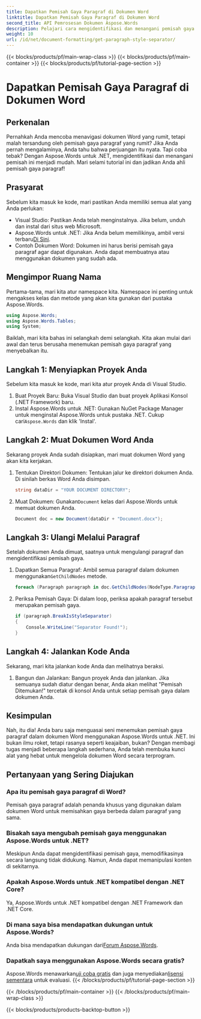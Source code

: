 ```yaml
---
title: Dapatkan Pemisah Gaya Paragraf di Dokumen Word
linktitle: Dapatkan Pemisah Gaya Paragraf di Dokumen Word
second_title: API Pemrosesan Dokumen Aspose.Words
description: Pelajari cara mengidentifikasi dan menangani pemisah gaya paragraf dalam dokumen Word menggunakan Aspose.Words untuk .NET dengan tutorial langkah demi langkah yang komprehensif ini.
weight: 10
url: /id/net/document-formatting/get-paragraph-style-separator/
---
```


{{< blocks/products/pf/main-wrap-class >}}
{{< blocks/products/pf/main-container >}}
{{< blocks/products/pf/tutorial-page-section >}}

# Dapatkan Pemisah Gaya Paragraf di Dokumen Word


## Perkenalan

Pernahkah Anda mencoba menavigasi dokumen Word yang rumit, tetapi malah tersandung oleh pemisah gaya paragraf yang rumit? Jika Anda pernah mengalaminya, Anda tahu bahwa perjuangan itu nyata. Tapi coba tebak? Dengan Aspose.Words untuk .NET, mengidentifikasi dan menangani pemisah ini menjadi mudah. Mari selami tutorial ini dan jadikan Anda ahli pemisah gaya paragraf!

## Prasyarat

Sebelum kita masuk ke kode, mari pastikan Anda memiliki semua alat yang Anda perlukan:

- Visual Studio: Pastikan Anda telah menginstalnya. Jika belum, unduh dan instal dari situs web Microsoft.
- Aspose.Words untuk .NET: Jika Anda belum memilikinya, ambil versi terbaru[Di Sini](https://releases.aspose.com/words/net/).
- Contoh Dokumen Word: Dokumen ini harus berisi pemisah gaya paragraf agar dapat digunakan. Anda dapat membuatnya atau menggunakan dokumen yang sudah ada.

## Mengimpor Ruang Nama

Pertama-tama, mari kita atur namespace kita. Namespace ini penting untuk mengakses kelas dan metode yang akan kita gunakan dari pustaka Aspose.Words.

```csharp
using Aspose.Words;
using Aspose.Words.Tables;
using System;
```

Baiklah, mari kita bahas ini selangkah demi selangkah. Kita akan mulai dari awal dan terus berusaha menemukan pemisah gaya paragraf yang menyebalkan itu.

## Langkah 1: Menyiapkan Proyek Anda

Sebelum kita masuk ke kode, mari kita atur proyek Anda di Visual Studio.

1. Buat Proyek Baru: Buka Visual Studio dan buat proyek Aplikasi Konsol (.NET Framework) baru.
2.  Instal Aspose.Words untuk .NET: Gunakan NuGet Package Manager untuk menginstal Aspose.Words untuk pustaka .NET. Cukup cari`Aspose.Words` dan klik 'Instal'.

## Langkah 2: Muat Dokumen Word Anda

Sekarang proyek Anda sudah disiapkan, mari muat dokumen Word yang akan kita kerjakan.

1. Tentukan Direktori Dokumen: Tentukan jalur ke direktori dokumen Anda. Di sinilah berkas Word Anda disimpan.

    ```csharp
    string dataDir = "YOUR DOCUMENT DIRECTORY";
    ```

2.  Muat Dokumen: Gunakan`Document` kelas dari Aspose.Words untuk memuat dokumen Anda.

    ```csharp
    Document doc = new Document(dataDir + "Document.docx");
    ```

## Langkah 3: Ulangi Melalui Paragraf

Setelah dokumen Anda dimuat, saatnya untuk mengulangi paragraf dan mengidentifikasi pemisah gaya.

1.  Dapatkan Semua Paragraf: Ambil semua paragraf dalam dokumen menggunakan`GetChildNodes` metode.

    ```csharp
    foreach (Paragraph paragraph in doc.GetChildNodes(NodeType.Paragraph, true))
    ```

2. Periksa Pemisah Gaya: Di dalam loop, periksa apakah paragraf tersebut merupakan pemisah gaya.

    ```csharp
    if (paragraph.BreakIsStyleSeparator)
    {
        Console.WriteLine("Separator Found!");
    }
    ```

## Langkah 4: Jalankan Kode Anda

Sekarang, mari kita jalankan kode Anda dan melihatnya beraksi.

1. Bangun dan Jalankan: Bangun proyek Anda dan jalankan. Jika semuanya sudah diatur dengan benar, Anda akan melihat "Pemisah Ditemukan!" tercetak di konsol Anda untuk setiap pemisah gaya dalam dokumen Anda.

## Kesimpulan

Nah, itu dia! Anda baru saja menguasai seni menemukan pemisah gaya paragraf dalam dokumen Word menggunakan Aspose.Words untuk .NET. Ini bukan ilmu roket, tetapi rasanya seperti keajaiban, bukan? Dengan membagi tugas menjadi beberapa langkah sederhana, Anda telah membuka kunci alat yang hebat untuk mengelola dokumen Word secara terprogram.

## Pertanyaan yang Sering Diajukan

### Apa itu pemisah gaya paragraf di Word?
Pemisah gaya paragraf adalah penanda khusus yang digunakan dalam dokumen Word untuk memisahkan gaya berbeda dalam paragraf yang sama.

### Bisakah saya mengubah pemisah gaya menggunakan Aspose.Words untuk .NET?
Meskipun Anda dapat mengidentifikasi pemisah gaya, memodifikasinya secara langsung tidak didukung. Namun, Anda dapat memanipulasi konten di sekitarnya.

### Apakah Aspose.Words untuk .NET kompatibel dengan .NET Core?
Ya, Aspose.Words untuk .NET kompatibel dengan .NET Framework dan .NET Core.

### Di mana saya bisa mendapatkan dukungan untuk Aspose.Words?
 Anda bisa mendapatkan dukungan dari[Forum Aspose.Words](https://forum.aspose.com/c/words/8).

### Dapatkah saya menggunakan Aspose.Words secara gratis?
 Aspose.Words menawarkan[uji coba gratis](https://releases.aspose.com/) dan juga menyediakan[lisensi sementara](https://purchase.aspose.com/temporary-license/) untuk evaluasi.
{{< /blocks/products/pf/tutorial-page-section >}}

{{< /blocks/products/pf/main-container >}}
{{< /blocks/products/pf/main-wrap-class >}}

{{< blocks/products/products-backtop-button >}}
